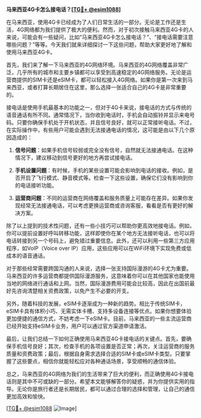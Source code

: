 **马来西亚4G卡怎么接电话？[[TG💪+ @esim1088](https://t.me/s/esim1088)]**

在马来西亚，使用4G卡已经成为了人们日常生活的一部分。无论是工作还是生活，4G网络都为我们提供了极大的便利。然而，对于初次接触马来西亚4G卡的人来说，可能会有一些疑问，比如“马来西亚4G卡怎么接电话？”、“接电话需要注意哪些问题？”等等。今天我们就来详细探讨一下这些问题，帮助大家更好地了解和使用马来西亚4G卡。

首先，我们来了解一下马来西亚的4G网络环境。马来西亚的4G网络覆盖非常广泛，几乎所有的城市和主要乡镇都可以享受到高速稳定的4G网络服务。无论是运营商提供的SIM卡还是eSIM卡，都可以轻松接入4G网络。如果你是第一次来到马来西亚，或者打算长期居住在这里，那么选择一张适合自己的4G卡是非常重要的。

接电话是使用手机最基本的功能之一，但对于4G卡来说，接电话的方式与传统的语音通话有所不同。通常情况下，当你收到电话时，手机会自动振铃并显示来电号码。只要你确保手机处于开机状态，并且信号良好，就可以正常接听电话。不过，在实际操作中，有些用户可能会遇到无法接通电话的情况，这可能是由以下几个原因造成的：

1. **信号问题**：如果手机信号较弱或完全没有信号，自然就无法接通电话。在这种情况下，建议移动到信号更好的地方再尝试接电话。
   
2. **手机设置问题**：有时候，手机的某些设置可能会影响到电话的接收。例如，是否开启了飞行模式、静音模式等。检查一下这些设置，确保它们没有影响到你的电话接听功能。

3. **运营商问题**：不同的运营商在网络覆盖和服务质量上可能存在差异。如果你发现经常无法接通电话，可以考虑更换运营商或咨询客服，看看是否有更好的解决方案。

除了以上提到的技术性问题，还有一些小技巧可以帮助你更高效地接电话。例如，你可以提前设置好呼叫转移功能，这样即使你在某个地方无法接听电话，也可以将电话转接到另一个号码上，避免错过重要信息。此外，还可以利用一些第三方应用程序，如VoIP（Voice over IP）应用，这些应用可以在WiFi环境下实现免费或低成本的语音通话。

对于那些经常需要跨国沟通的人来说，选择一张支持国际漫游的4G卡尤为重要。马来西亚的许多运营商都提供国际漫游服务，这意味着你可以在其他国家也能使用当地的网络进行通话和上网。当然，国际漫游费用可能会比较高，因此在出国前最好先咨询清楚相关资费政策，以免产生不必要的开支。

另外，随着科技的发展，eSIM卡逐渐成为一种新的趋势。相比于传统SIM卡，eSIM卡具有体积小巧、无需实体卡槽、支持多设备连接等优点。如果你想要体验更加便捷的通信方式，不妨考虑一下eSIM卡。目前，马来西亚的一些主流运营商已经开始支持eSIM卡业务，用户可以通过官方渠道申请激活。

最后，让我们总结一下如何正确使用马来西亚4G卡接电话的关键点。首先，要确保手机信号良好；其次，检查手机的各项设置是否正常；再次，关注运营商的服务质量和资费政策；最后，根据自身需求选择合适的SIM卡或eSIM卡类型。只要掌握了这些要点，相信你就能轻松应对各种通话场景，享受顺畅的通信体验。

总之，马来西亚的4G网络为我们的生活带来了巨大的便利，而正确使用4G卡接电话则是其中不可或缺的一部分。希望本文能够解答你的疑惑，并为你提供实用的指导。无论你是旅行者还是长期居民，都可以通过合理的选择和管理，让自己的通信更加高效和愉快。

[[TG💪+ @esim1088](https://t.me/s/esim1088) ![Image](https://i.postimg.cc/4NQfJmqS/Snipaste-2025-05-13-00-14-12.png)]